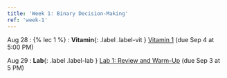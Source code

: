 ```yaml
---
title: 'Week 1: Binary Decision-Making'
ref: 'week-1'
---
```


Aug 28
: {% lec 1 %}
: **Vitamin**{: .label .label-vit } [Vitamin 1](https://www.gradescope.com/courses/1104495/assignments/6616017) (due Sep 4 at 5:00 PM) 

Aug 29
: **Lab**{: .label .label-lab } [Lab 1: Review and Warm-Up](https://data102.datahub.berkeley.edu/hub/user-redirect/git-pull?repo=https%3A%2F%2Fgithub.com%2Fds-102%2Ffa25-materials&branch=main&urlpath=lab%2Ftree%2Ffa25-materials%2Flab%2Flab1%2Flab01.ipynb&branch=main) (due Sep 3 at 5 PM)
